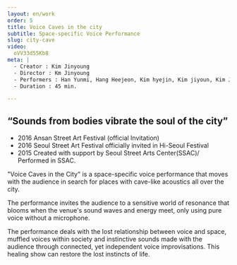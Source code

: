 ```yaml
---
layout: en/work
order: 5
title: Voice Caves in the city
subtitle: Space-specific Voice Performance
slug: city-cave
video:
  oVV33d55Kb8
meta: |
  - Creator : Kim Jinyoung
  - Director : Km Jinyoung
  - Performers : Han Yunmi, Hang Heejeon, Kim hyejin, Kim jiyoun, Kim Jinyoung
  - Duration : 45 min.

---
```


## “Sounds from bodies vibrate the soul of the city”

* 2016 Ansan Street Art Festival (official Invitation)
* 2016 Seoul Street Art Festival officially invited in Hi-Seoul Festival
* 2015 Created with support by Seoul Street Arts Center(SSAC)/ Performed in SSAC.

"Voice Caves in the City" is a space-specific voice performance that moves with the audience in search for places with cave-like acoustics all over the city. 

The performance invites the audience to a sensitive world of resonance that blooms when the venue's sound waves and energy meet, only using pure voice without a microphone. 

The performance deals with the lost relationship between voice and space, muffled voices within society and instinctive sounds made with the audience through connected, yet independent voice improvisations. This healing show can restore the lost instincts of life.
